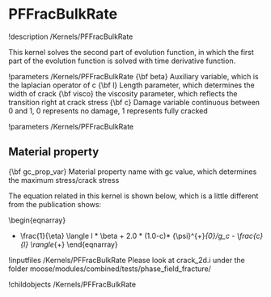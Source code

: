 <!-- MOOSE Documentation Stub: Remove this when content is added. -->

# PFFracBulkRate
!description /Kernels/PFFracBulkRate

This kernel solves the second part of evolution function, in which the first part of the evolution function is solved with time derivative function.

!parameters /Kernels/PFFracBulkRate
{\bf beta} Auxiliary variable, which is the laplacian operator of c
{\bf l} Length parameter, which determines the width of crack
{\bf visco} the viscosity parameter, which reflects the transition right at crack stress
{\bf c} Damage variable continuous between 0 and 1, 0 represents no damage, 1 represents fully cracked

!parameters /Kernels/PFFracBulkRate
## Material property
{\bf gc\_prop\_var} Material property name with gc value, which determines the maximum stress/crack stress

The equation related in this kernel is shown below, which is a little different from the publication shows:

\begin{eqnarray}
- \frac{1}{\eta} \langle l * \beta + 2.0 * (1.0-c)* {\psi}^{+}_{0}/g_c - \frac{c}{l} \rangle_{+}
\end{eqnarray}

!inputfiles /Kernels/PFFracBulkRate
Please look at crack_2d.i under the folder moose/modules/combined/tests/phase_field_fracture/

!childobjects /Kernels/PFFracBulkRate
